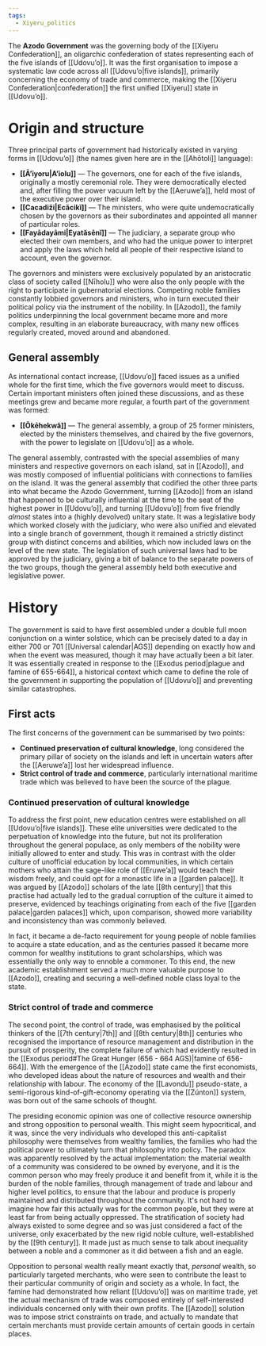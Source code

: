 ```yaml
---
tags:
  - Xiyeru_politics
---
```

The **Azodo Government** was the governing body of the [[Xiyeru Confederation]], an oligarchic confederation of states representing each of the five islands of [[Udovuʼo]]. It was the first organisation to impose a systematic law code across all [[Udovuʼo|five islands]], primarily concerning the economy of trade and commerce, making the [[Xiyeru Confederation|confederation]] the first unified [[Xiyeru]] state in [[Udovuʼo]].
# Origin and structure
Three principal parts of government had historically existed in varying forms in [[Udovuʼo]] (the names given here are in the [[Ahōtoli]] language):
- **[[Āʼiyoru|Aʼiolu]]** — The governors, one for each of the five islands, originally a mostly ceremonial role. They were democratically elected and, after filling the power vacuum left by the [[Aeruweʼa]], held most of the executive power over their island.
- **[[Cacadiži|Ecăcikĭ]]** — The ministers, who were quite undemocratically chosen by the governors as their subordinates and appointed all manner of particular roles.
- **[[Fayādayāmi|Eyatăsēnĭ]]** — The judiciary, a separate group who elected their own members, and who had the unique power to interpret and apply the laws which held all people of their respective island to account, even the governor.

The governors and ministers were exclusively populated by an aristocratic class of society called [[Nīholu]] who were also the only people with the right to participate in gubernatorial elections. Competing noble families constantly lobbied governors and ministers, who in turn executed their political policy via the instrument of the nobility. In [[Azodo]], the family politics underpinning the local government became more and more complex, resulting in an elaborate bureaucracy, with many new offices regularly created, moved around and abandoned.
## General assembly
As international contact increase, [[Udovuʼo]] faced issues as a unified whole for the first time, which the five governors would meet to discuss. Certain important ministers often joined these discussions, and as these meetings grew and became more regular, a fourth part of the government was formed:
- **[[Ōkēhekwă]]** — The general assembly, a group of 25 former ministers, elected by the ministers themselves, and chaired by the five governors, with the power to legislate on [[Udovuʼo]] as a whole.

The general assembly, contrasted with the special assemblies of many ministers and respective governors on each island, sat in [[Azodo]], and was mostly composed of influential politicians with connections to families on the island. It was the general assembly that codified the other three parts into what became the Azodo Government, turning [[Azodo]] from an island that happened to be culturally influential at the time to the seat of the highest power in [[Udovuʼo]], and turning [[Udovuʼo]] from five friendly *almost* states into a (highly devolved) unitary state. It was a legislative body which worked closely with the judiciary, who were also unified and elevated into a single branch of government, though it remained a strictly distinct group with distinct concerns and abilities, which now included laws on the level of the new state. The legislation of such universal laws had to be approved by the judiciary, giving a bit of balance to the separate powers of the two groups, though the general assembly held both executive and legislative power.
# History
The government is said to have first assembled under a double full moon conjunction on a winter solstice, which can be precisely dated to a day in either 700 or 701 [[Universal calendar|AGS]] depending on exactly how and when the event was measured, though it may have actually been a bit later. It was essentially created in response to the [[Exodus period|plague and famine of 655-664]], a historical context which came to define the role of the government in supporting the population of [[Udovuʼo]] and preventing similar catastrophes.
## First acts
The first concerns of the government can be summarised by two points:
- **Continued preservation of cultural knowledge**, long considered the primary pillar of society on the islands and left in uncertain waters after the [[Aeruweʼa]] lost her widespread influence.
- **Strict control of trade and commerce**, particularly international maritime trade which was believed to have been the source of the plague.
### Continued preservation of cultural knowledge
To address the first point, new education centres were established on all [[Udovuʼo|five islands]]. These elite universities were dedicated to the perpetuation of knowledge into the future, but not its proliferation throughout the general populace, as only members of the nobility were initially allowed to enter and study. This was in contrast with the older culture of unofficial education by local communities, in which certain mothers who attain the sage-like role of [[Eruweʼa]] would teach their wisdom freely, and could opt for a monastic life in a [[garden palace]]. It was argued by [[Azodo]] scholars of the late [[8th century]] that this practise had actually led to the gradual corruption of the culture it aimed to preserve, evidenced by teachings originating from each of the five [[garden palace|garden palaces]] which, upon comparison, showed more variability and inconsistency than was commonly believed.

In fact, it became a de-facto requirement for young people of noble families to acquire a state education, and as the centuries passed it became more common for wealthy institutions to grant scholarships, which was essentially the only way to ennoble a commoner. To this end, the new academic establishment served a much more valuable purpose to [[Azodo]], creating and securing a well-defined noble class loyal to the state.
### Strict control of trade and commerce
The second point, the control of trade, was emphasised by the political thinkers of the [[7th century|7th]] and [[8th century|8th]] centuries who recognised the importance of resource management and distribution in the pursuit of prosperity, the complete failure of which had evidently resulted in the [[Exodus period#The Great Hunger (656 - 664 AGS)|famine of 656-664]]. With the emergence of the [[Azodo]] state came the first economists, who developed ideas about the nature of resources and wealth and their relationship with labour. The economy of the [[Lavondu]] pseudo-state, a semi-rigorous kind-of-gift-economy operating via the [[Zúnton]] system, was born out of the same schools of thought.

The presiding economic opinion was one of collective resource ownership and strong opposition to personal wealth. This might seem hypocritical, and it was, since the very individuals who developed this anti-capitalist philosophy were themselves from wealthy families, the families who had the political power to ultimately turn that philosophy into policy. The paradox was apparently resolved by the actual implementation: the material wealth of a community was considered to be owned by everyone, and it is the common person who may freely produce it and benefit from it, while it is the burden of the noble families, through management of trade and labour and higher level politics, to ensure that the labour and produce is properly maintained and distributed throughout the community. It's not hard to imagine how fair this actually was for the common people, but they were at least far from being actually oppressed. The stratification of society had always existed to some degree and so was just considered a fact of the universe, only exacerbated by the new rigid noble culture, well-established by the [[9th century]]. It made just as much sense to talk about inequality between a noble and a commoner as it did between a fish and an eagle.

Opposition to personal wealth really meant exactly that, *personal* wealth, so particularly targeted merchants, who were seen to contribute the least to their particular community of origin and society as a whole. In fact, the famine had demonstrated how reliant [[Udovuʼo]] was on maritime trade, yet the actual mechanism of trade was composed entirely of self-interested individuals concerned only with their own profits. The [[Azodo]] solution was to impose strict constraints on trade, and actually to mandate that certain merchants must provide certain amounts of certain goods in certain places.
